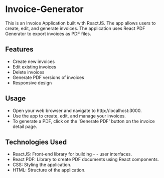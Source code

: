 # Invoice-Generator
This is an Invoice Application built with ReactJS. The app allows users to create, edit, and generate invoices. The application uses React PDF Generator to export invoices as PDF files.

## Features

- Create new invoices
- Edit existing invoices
- Delete invoices
- Generate PDF versions of invoices
- Responsive design

## Usage

- Open your web browser and navigate to http://localhost:3000.
- Use the app to create, edit, and manage your invoices.
- To generate a PDF, click on the 'Generate PDF' button on the invoice detail page.

## Technologies Used

- ReactJS: Front-end library for building - - user interfaces.
- React PDF: Library to create PDF documents using React components.
- CSS: Styling the application.
- HTML: Structure of the application.

